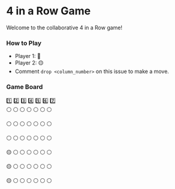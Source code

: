 # 4 in a Row Game

Welcome to the collaborative 4 in a Row game! 

### How to Play
- Player 1: 🔴
- Player 2: 🟡
- Comment `drop <column_number>` on this issue to make a move.

### Game Board
1️⃣ 2️⃣ 3️⃣ 4️⃣ 5️⃣ 6️⃣ 7️⃣  
⚪ ⚪ ⚪ ⚪ ⚪ ⚪ ⚪

⚪ ⚪ ⚪ ⚪ ⚪ ⚪ ⚪

⚪ ⚪ ⚪ ⚪ ⚪ ⚪ ⚪

🟡 ⚪ ⚪ ⚪ ⚪ ⚪ ⚪

🟡 ⚪ ⚪ ⚪ ⚪ ⚪ ⚪

🟡 ⚪ ⚪ ⚪ ⚪ ⚪ ⚪













